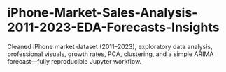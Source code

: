 # iPhone-Market-Sales-Analysis-2011-2023-EDA-Forecasts-Insights
Cleaned iPhone market dataset (2011–2023), exploratory data analysis, professional visuals, growth rates, PCA, clustering, and a simple ARIMA forecast—fully reproducible Jupyter workflow.
